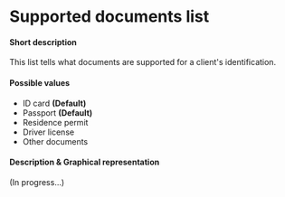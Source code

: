 # Supported documents list

#### Short description
This list tells what documents are supported for a client's identification.

#### Possible values
- ID card **(Default)**
- Passport **(Default)**
- Residence permit
- Driver license
- Other documents

#### Description & Graphical representation
(In progress...)
